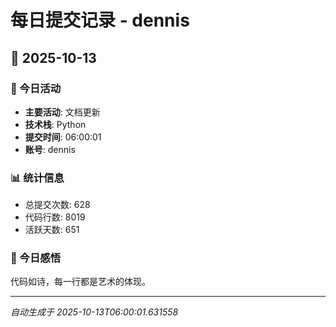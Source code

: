 # 每日提交记录 - dennis

## 📅 2025-10-13

### 🎯 今日活动
- **主要活动**: 文档更新
- **技术栈**: Python
- **提交时间**: 06:00:01
- **账号**: dennis

### 📊 统计信息
- 总提交次数: 628
- 代码行数: 8019
- 活跃天数: 651

### 💭 今日感悟
代码如诗，每一行都是艺术的体现。

---
*自动生成于 2025-10-13T06:00:01.631558*
